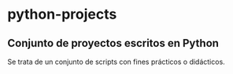 # python-projects
## Conjunto de proyectos escritos en Python

Se trata de un conjunto de scripts con fines prácticos o didácticos.
